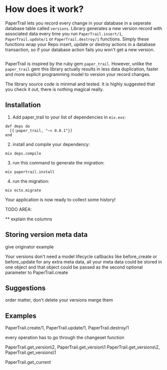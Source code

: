 # How does it work?

PaperTrail lets you record every change in your database in a seperate database table called ```versions```. Library generates a new version record with associated data every time you run ```PaperTrail.insert/1```, ```PaperTrail.update/1``` or ```PaperTrail.destroy/1``` functions. Simply these functions wrap your Repo insert, update or destroy actions in a database transaction, so if your database action fails you won't get a new version.

```elixir

```

PaperTrail is inspired by the ruby gem ```paper_trail```. However, unlike the ```paper_trail``` gem this library actually results in less data duplication, faster and more explicit programming model to version your record changes.

The library source code is minimal and tested. It is highly suggested that you check it out, there is nothing magical really.

## Installation

  1. Add paper_trail to your list of dependencies in `mix.exs`:

    def deps do
      [{:paper_trail, "~> 0.0.1"}]
    end

  2. install and compile your dependency:

  ```mix deps.compile```

  3. run this command to generate the migration:

  ```mix papertrail.install```

  4. run the migration:

  ```mix ecto.migrate```

Your application is now ready to collect some history!


TODO AREA:

** explain the columns

## Storing version meta data

give originator example


Your versions don't need a model lifecycle callbacks like before_create or before_update for any extra meta data, all your meta data could be stored in one object and that object could be passed as the second optional parameter to PaperTrail.create

## Suggestions

order matter,
don't delete your versions merge them


## Examples

PaperTrail.create/1, PaperTrail.update/1, PaperTrail.destroy/1

every operation has to go through the changeset function

PaperTrail.get_version\2, PaperTrail.get_version\1 PaperTrail.get_versions\2, PaperTrail.get_versions\1

PaperTrail.get_current
